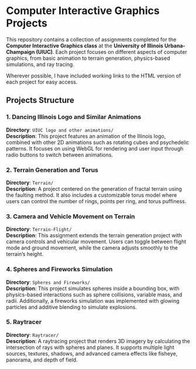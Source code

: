# Computer Interactive Graphics Projects

This repository contains a collection of assignments completed for the **Computer Interactive Graphics class** at the **University of Illinois Urbana-Champaign (UIUC)**. Each project focuses on different aspects of computer graphics, from basic animation to terrain generation, physics-based simulations, and ray tracing.

Wherever possible, I have included working links to the HTML version of each project for easy access.

## Projects Structure

### 1. **Dancing Illinois Logo and Similar Animations**
   **Directory**: `UIUC logo and other animations/`  
   **Description**: This project features an animation of the Illinois logo, combined with other 2D animations such as rotating cubes and psychedelic patterns. It focuses on using WebGL for rendering and user input through radio buttons to switch between animations.

### 2. **Terrain Generation and Torus**
   **Directory**: `Terrain/`  
   **Description**: A project centered on the generation of fractal terrain using the faulting method. It also includes a customizable torus model where users can control the number of rings, points per ring, and torus puffiness.

### 3. **Camera and Vehicle Movement on Terrain**
   **Directory**: `Terrain-Flight/`  
   **Description**: This assignment extends the terrain generation project with camera controls and vehicular movement. Users can toggle between flight mode and ground movement, while the camera adjusts smoothly to the terrain’s height.

### 4. **Spheres and Fireworks Simulation**
   **Directory**: `Spheres and Fireworks/`  
   **Description**: This project simulates spheres inside a bounding box, with physics-based interactions such as sphere collisions, variable mass, and radii. Additionally, a fireworks simulation was implemented with glowing particles and additive blending to simulate explosions.

### 5. **Raytracer**
   **Directory**: `Raytracer/`  
   **Description**: A raytracing project that renders 3D imagery by calculating the intersection of rays with spheres and planes. It supports multiple light sources, textures, shadows, and advanced camera effects like fisheye, panorama, and depth of field.
